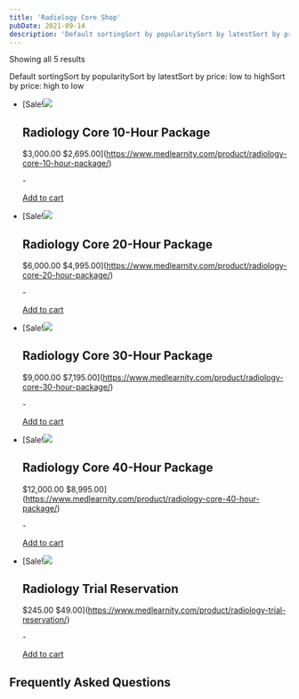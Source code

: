 ```yaml
---
title: 'Radiology Core Shop'
pubDate: 2021-09-14
description: 'Default sortingSort by popularitySort by latestSort by price: low to highSort by price: high to low'
---
```






Showing all 5 results

Default sortingSort by popularitySort by latestSort by price: low to highSort by price: high to low

- [Sale!![](https://i2xfwztd2ksbegse.public.blob.vercel-storage.com/wp/2021/03/10-Hour-300x300.png)
    
    ## Radiology Core 10-Hour Package
    
    $3,000.00 $2,695.00](https://www.medlearnity.com/product/radiology-core-10-hour-package/)
    
    \-
    
    [Add to cart](?add-to-cart=4710)
- [Sale!![](https://i2xfwztd2ksbegse.public.blob.vercel-storage.com/wp/2021/03/20-Hour-300x300.png)
    
    ## Radiology Core 20-Hour Package
    
    $6,000.00 $4,995.00](https://www.medlearnity.com/product/radiology-core-20-hour-package/)
    
    \-
    
    [Add to cart](?add-to-cart=4713)
- [Sale!![](https://i2xfwztd2ksbegse.public.blob.vercel-storage.com/wp/2021/03/30-Hours-300x300.png)
    
    ## Radiology Core 30-Hour Package
    
    $9,000.00 $7,195.00](https://www.medlearnity.com/product/radiology-core-30-hour-package/)
    
    \-
    
    [Add to cart](?add-to-cart=4715)
- [Sale!![](https://i2xfwztd2ksbegse.public.blob.vercel-storage.com/wp/2021/03/40-Hour-300x300.png)
    
    ## Radiology Core 40-Hour Package
    
    $12,000.00 $8,995.00](https://www.medlearnity.com/product/radiology-core-40-hour-package/)
    
    \-
    
    [Add to cart](?add-to-cart=4716)
- [Sale!![](https://i2xfwztd2ksbegse.public.blob.vercel-storage.com/wp/2021/03/Trial-Resrvation-V2-300x300.png)
    
    ## Radiology Trial Reservation
    
    $245.00 $49.00](https://www.medlearnity.com/product/radiology-trial-reservation/)
    
    \-
    
    [Add to cart](?add-to-cart=5680)

## Frequently Asked Questions
